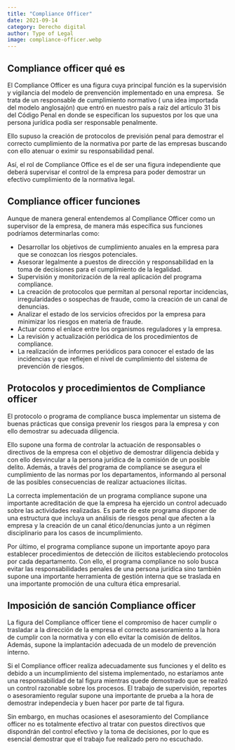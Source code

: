 ```yaml
---
title: "Compliance Officer"
date: 2021-09-14
category: Derecho digital
author: Type of Legal
image: compliance-officer.webp
---
```


**Compliance officer qué es**
-----------------------------

El Compliance Officer es una figura cuya principal función es la supervisión y vigilancia del modelo de prenvención implementado en una empresa.  Se trata de un responsable de cumplimiento normativo ( una idea importada del modelo anglosajón) que entró en nuestro país a raíz del artículo 31 bis del Código Penal en donde se especifican los supuestos por los que una persona jurídica podía ser responsable penalmente.

Ello supuso la creación de protocolos de previsión penal para demostrar el correcto cumplimiento de la normativa por parte de las empresas buscando con ello atenuar o eximir su responsabilidad penal.

Así, el rol de Compliance Office es el de ser una figura independiente que deberá supervisar el control de la empresa para poder demostrar un efectivo cumplimiento de la normativa legal.

**Compliance officer funciones**
--------------------------------

Aunque de manera general entendemos al Compliance Officer como un supervisor de la empresa, de manera más específica sus funciones podríamos determinarlas como:

*   Desarrollar los objetivos de cumplimiento anuales en la empresa para que se conozcan los riesgos potenciales.
*   Asesorar legalmente a puestos de dirección y responsabilidad en la toma de decisiones para el cumplimiento de la legalidad.
*   Supervisión y monitorización de la real aplicación del programa compliance.
*   La creación de protocolos que permitan al personal reportar incidencias, irregularidades o sospechas de fraude, como la creación de un canal de denuncias.
*   Analizar el estado de los servicios ofrecidos por la empresa para minimizar los riesgos en materia de fraude.
*   Actuar como el enlace entre los organismos reguladores y la empresa.
*   La revisión y actualización periódica de los procedimientos de compliance.
*   La realización de informes periódicos para conocer el estado de las incidencias y que reflejen el nivel de cumplimiento del sistema de prevención de riesgos. 

**Protocolos y procedimientos de Compliance officer**
-----------------------------------------------------

El protocolo o programa de compliance busca implementar un sistema de buenas prácticas que consiga prevenir los riesgos para la empresa y con ello demostrar su adecuada diligencia.

Ello supone una forma de controlar la actuación de responsables o directivos de la empresa con el objetivo de demostrar diligencia debida y con ello desvincular a la persona jurídica de la comisión de un posible delito. Además, a través del programa de compliance se asegura el cumplimiento de las normas por los departamentos, informando al personal de las posibles consecuencias de realizar actuaciones ilícitas.

La correcta implementación de un programa compliance supone una importante acreditación de que la empresa ha ejercido un control adecuado sobre las actividades realizadas. Es parte de este programa disponer de una estructura que incluya un análisis de riesgos penal que afecten a la empresa y la creación de un canal ético/denuncias junto a un régimen disciplinario para los casos de incumplimiento.

Por último, el programa compliance supone un importante apoyo para establecer procedimientos de detección de ilícitos estableciendo protocolos por cada departamento. Con ello, el programa compliance no solo busca evitar las responsabilidades penales de una persona jurídica sino también supone una importante herramienta de gestión interna que se traslada en una importante promoción de una cultura ética empresarial.

**Imposición de sanción Compliance officer**
--------------------------------------------

La figura del Compliance officer tiene el compromiso de hacer cumplir o trasladar a la dirección de la empresa el correcto asesoramiento a la hora de cumplir con la normativa y con ello evitar la comisión de delitos. Además, supone la implantación adecuada de un modelo de prevención interno.

Si el Compliance officer realiza adecuadamente sus funciones y el delito es debido a un incumplimiento del sistema implementado, no estaríamos ante una responsabilidad de tal figura mientras quede demostrado que se realizó un control razonable sobre los procesos. El trabajo de supervisión, reportes o asesoramiento regular supone una importante de prueba a la hora de demostrar independecia y buen hacer por parte de tal figura.

Sin embargo, en muchas ocasiones el asesoramiento del Compliance officer no es totalmente efectivo al tratar con puestos directivos que dispondrán del control efectivo y la toma de decisiones, por lo que es esencial demostrar que el trabajo fue realizado pero no escuchado.
